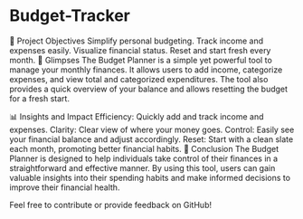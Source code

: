 # Budget-Tracker
🎯 Project Objectives
Simplify personal budgeting.
Track income and expenses easily.
Visualize financial status.
Reset and start fresh every month.
🌟 Glimpses
The Budget Planner is a simple yet powerful tool to manage your monthly finances. It allows users to add income, categorize expenses, and view total and categorized expenditures. The tool also provides a quick overview of your balance and allows resetting the budget for a fresh start.

📊 Insights and Impact
Efficiency: Quickly add and track income and expenses.
Clarity: Clear view of where your money goes.
Control: Easily see your financial balance and adjust accordingly.
Reset: Start with a clean slate each month, promoting better financial habits.
📝 Conclusion
The Budget Planner is designed to help individuals take control of their finances in a straightforward and effective manner. By using this tool, users can gain valuable insights into their spending habits and make informed decisions to improve their financial health.

Feel free to contribute or provide feedback on GitHub!
